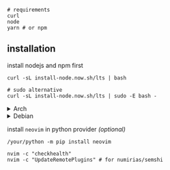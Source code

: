 ```
# requirements
curl
node
yarn # or npm
```

## installation

install nodejs and npm first

```shell
curl -sL install-node.now.sh/lts | bash

# sudo alternative
curl -sL install-node.now.sh/lts | sudo -E bash -
```

<details><summary>Arch</summary>

install from command

```shell
pacman -S --noconfirm curl git neovim icu yarn

# fetch profile
curl -sL https://raw.githubusercontent.com/MamoruDS/vimrc/main/install.sh | sh

# update profile
curl -sL https://raw.githubusercontent.com/MamoruDS/vimrc/main/update.sh | bash
```

</details>

<details><summary>Debian</summary>

install from command

```shell
apt install curl git

# install neovim
curl -sL https://raw.githubusercontent.com/MamoruDS/vimrc/main/install_neovim.sh | bash
# with sudo
curl -sL https://raw.githubusercontent.com/MamoruDS/vimrc/main/install_neovim.sh | sudo -E bash -

# fetch profile
curl -sL https://raw.githubusercontent.com/MamoruDS/vimrc/main/install.sh | sh

# update profile
curl -sL https://raw.githubusercontent.com/MamoruDS/vimrc/main/update.sh | bash
```

</details>

install `neovim` in python provider _(optional)_

```shell
/your/python -m pip install neovim

nvim -c "checkhealth"
nvim -c "UpdateRemotePlugins" # for numirias/semshi
```
